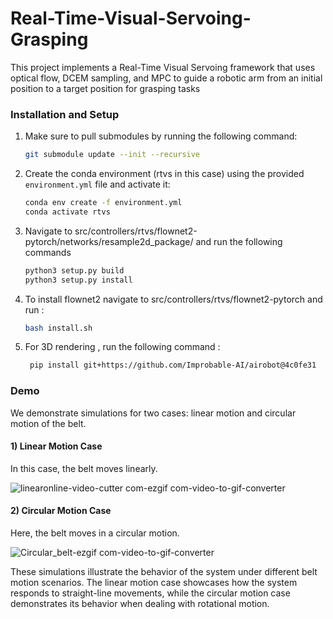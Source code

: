 # Real-Time-Visual-Servoing-Grasping
This project implements a Real-Time Visual Servoing framework that uses optical flow, DCEM sampling, and MPC to guide a robotic arm from an initial position to a target position for grasping tasks

### Installation and Setup

1. Make sure to pull submodules by running the following command:
   ```bash
   git submodule update --init --recursive

2. Create the conda environment (rtvs in this case) using the provided `environment.yml` file and activate it:
   
   ```bash
   conda env create -f environment.yml
   conda activate rtvs

3. Navigate to src/controllers/rtvs/flownet2-pytorch/networks/resample2d_package/ and run the following commands
   
   ```bash
   python3 setup.py build
   python3 setup.py install

4. To install flownet2 navigate to src/controllers/rtvs/flownet2-pytorch and run :
   ```bash
   bash install.sh
   
5. For 3D rendering , run the following command :
 
   ```bash
    pip install git+https://github.com/Improbable-AI/airobot@4c0fe31
   
### Demo

We demonstrate simulations for two cases: linear motion and circular motion of the belt.

#### 1) Linear Motion Case
In this case, the belt moves linearly.

![linearonline-video-cutter com-ezgif com-video-to-gif-converter](https://github.com/AniruthSuresh/Real-Time-Visual-Servoing-Grasping/assets/137063103/72a05d35-e348-4c68-a842-12ab26c73918)


#### 2) Circular Motion Case
Here, the belt moves in a circular motion.

![Circular_belt-ezgif com-video-to-gif-converter](https://github.com/AniruthSuresh/Real-Time-Visual-Servoing-Grasping/assets/137063103/630c88d0-c41a-4ec9-89b0-081d0249d9e0)

These simulations illustrate the behavior of the system under different belt motion scenarios. The linear motion case showcases how the system responds to straight-line movements, while the circular motion case demonstrates its behavior when dealing with rotational motion.


